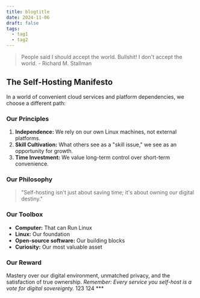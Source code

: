 ```yaml
---
title: blogtitle
date: 2024-11-06
draft: false
tags:
  - tag1
  - tag2
---
```

> People said I should accept the world. Bullshit! I don't accept the world. - Richard M. Stallman

## The Self-Hosting Manifesto

In a world of convenient cloud services and platform dependencies, we choose a different path:

### Our Principles

 1. **Independence:** We rely on our own Linux machines, not external platforms.
 2. **Skill Cultivation:** What others see as a "skill issue," we see as an opportunity for growth.
 3. **Time Investment:** We value long-term control over short-term convenience.

### Our Philosophy

> "Self-hosting isn't just about saving time;
> it's about owning our digital destiny."

### Our Toolbox

*  **Computer:** That can Run Linux
*  **Linux:** Our foundation
*  **Open-source software:** Our building blocks
*  **Curiosity:** Our most valuable asset

### Our Reward

Mastery over our digital environment, unmatched privacy, and the satisfaction of true ownership.
*Remember: Every service you self-host is a vote for digital sovereignty.*
123 
124 ***
